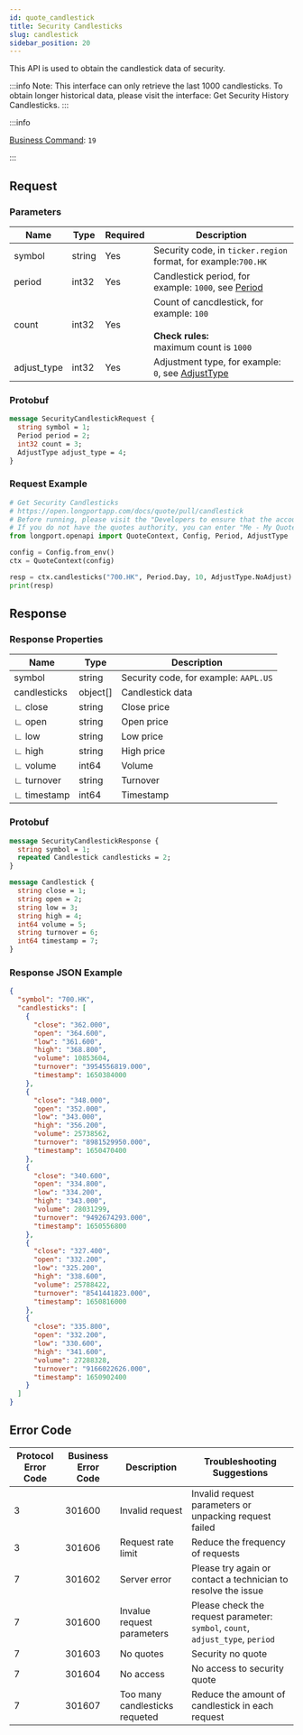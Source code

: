 ```yaml
---
id: quote_candlestick
title: Security Candlesticks
slug: candlestick
sidebar_position: 20
---
```


This API is used to obtain the candlestick data of security.

:::info
Note: This interface can only retrieve the last 1000 candlesticks. To obtain longer historical data, please visit the interface: Get Security History Candlesticks.
:::

<SDKLinks module="quote" klass="QuoteContext" method="candlesticks" />

:::info

[Business Command](../../socket/biz-command): `19`

:::

## Request

### Parameters

| Name        | Type   | Required | Description                                                                                              |
| ----------- | ------ | -------- | -------------------------------------------------------------------------------------------------------- |
| symbol      | string | Yes      | Security code, in `ticker.region` format, for example:`700.HK`                                           |
| period      | int32  | Yes      | Candlestick period, for example: `1000`, see [Period](../objects#period---candlestick-period)            |
| count       | int32  | Yes      | Count of cancdlestick, for example: `100`<br /><br />**Check rules:** <br />maximum count is `1000`      |
| adjust_type | int32  | Yes      | Adjustment type, for example: `0`, see [AdjustType](../objects#adjusttype---candlestick-adjustment-type) |

### Protobuf

```protobuf
message SecurityCandlestickRequest {
  string symbol = 1;
  Period period = 2;
  int32 count = 3;
  AdjustType adjust_type = 4;
}
```

### Request Example

```python
# Get Security Candlesticks
# https://open.longportapp.com/docs/quote/pull/candlestick
# Before running, please visit the "Developers to ensure that the account has the correct quotes authority.
# If you do not have the quotes authority, you can enter "Me - My Quotes - Store" to purchase the authority through the "LongPort" mobile app.
from longport.openapi import QuoteContext, Config, Period, AdjustType

config = Config.from_env()
ctx = QuoteContext(config)

resp = ctx.candlesticks("700.HK", Period.Day, 10, AdjustType.NoAdjust)
print(resp)
```

## Response

### Response Properties

| Name         | Type     | Description                           |
| ------------ | -------- | ------------------------------------- |
| symbol       | string   | Security code, for example: `AAPL.US` |
| candlesticks | object[] | Candlestick data                      |
| ∟ close      | string   | Close price                           |
| ∟ open       | string   | Open price                            |
| ∟ low        | string   | Low price                             |
| ∟ high       | string   | High price                            |
| ∟ volume     | int64    | Volume                                |
| ∟ turnover   | string   | Turnover                              |
| ∟ timestamp  | int64    | Timestamp                             |

### Protobuf

```protobuf
message SecurityCandlestickResponse {
  string symbol = 1;
  repeated Candlestick candlesticks = 2;
}

message Candlestick {
  string close = 1;
  string open = 2;
  string low = 3;
  string high = 4;
  int64 volume = 5;
  string turnover = 6;
  int64 timestamp = 7;
}
```

### Response JSON Example

```json
{
  "symbol": "700.HK",
  "candlesticks": [
    {
      "close": "362.000",
      "open": "364.600",
      "low": "361.600",
      "high": "368.800",
      "volume": 10853604,
      "turnover": "3954556819.000",
      "timestamp": 1650384000
    },
    {
      "close": "348.000",
      "open": "352.000",
      "low": "343.000",
      "high": "356.200",
      "volume": 25738562,
      "turnover": "8981529950.000",
      "timestamp": 1650470400
    },
    {
      "close": "340.600",
      "open": "334.800",
      "low": "334.200",
      "high": "343.000",
      "volume": 28031299,
      "turnover": "9492674293.000",
      "timestamp": 1650556800
    },
    {
      "close": "327.400",
      "open": "332.200",
      "low": "325.200",
      "high": "338.600",
      "volume": 25788422,
      "turnover": "8541441823.000",
      "timestamp": 1650816000
    },
    {
      "close": "335.800",
      "open": "332.200",
      "low": "330.600",
      "high": "341.600",
      "volume": 27288328,
      "turnover": "9166022626.000",
      "timestamp": 1650902400
    }
  ]
}
```

## Error Code

| Protocol Error Code | Business Error Code | Description                    | Troubleshooting Suggestions                                                    |
| ------------------- | ------------------- | ------------------------------ | ------------------------------------------------------------------------------ |
| 3                   | 301600              | Invalid request                | Invalid request parameters or unpacking request failed                         |
| 3                   | 301606              | Request rate limit             | Reduce the frequency of requests                                               |
| 7                   | 301602              | Server error                   | Please try again or contact a technician to resolve the issue                  |
| 7                   | 301600              | Invalue request parameters     | Please check the request parameter: `symbol`, `count`, `adjust_type`, `period` |
| 7                   | 301603              | No quotes                      | Security no quote                                                              |
| 7                   | 301604              | No access                      | No access to security quote                                                    |
| 7                   | 301607              | Too many candlesticks requeted | Reduce the amount of candlestick in each request                               |
